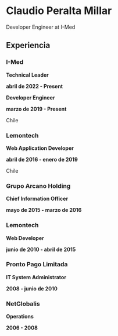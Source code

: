 # Claudio Peralta Millar

Developer Engineer at I-Med

## Experiencia

### I-Med

**Technical Leader**

__abril de 2022 - Present__

**Developer Engineer**

__marzo de 2019 - Present__

Chile

### Lemontech

**Web Application Developer**

__abril de 2016 - enero de 2019__

Chile

### Grupo Arcano Holding

**Chief Information Officer**

__mayo de 2015 - marzo de 2016__

### Lemontech

**Web Developer**

__junio de 2010 - abril de 2015__

### Pronto Pago Limitada

**IT System Administrator**

__2008 - junio de 2010__

### NetGlobalis

**Operations**

__2006 - 2008__
